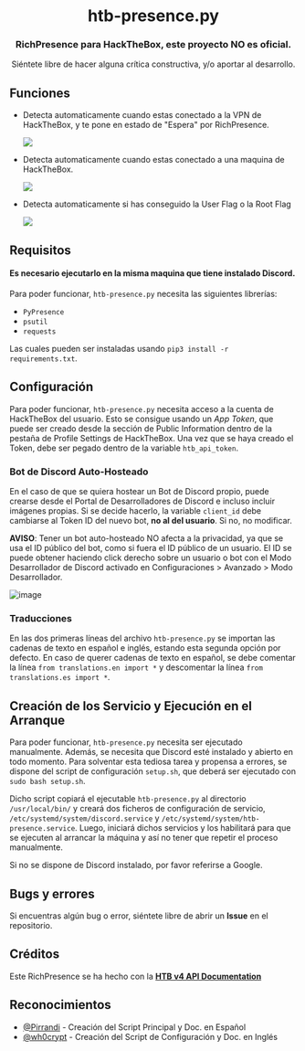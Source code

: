 <h1 align="center">htb-presence.py</h1>
<h3 align="center">RichPresence para HackTheBox, este proyecto NO es oficial.</h3>
<p align="center">Siéntete libre de hacer alguna crítica constructiva, y/o aportar al desarrollo.</p>

## Funciones

- Detecta automaticamente cuando estas conectado a la VPN de HackTheBox, y te pone en estado de "Espera" por RichPresence.
  
  ![](https://i.imgur.com/lkAXh34.png)
  
- Detecta automaticamente cuando estas conectado a una maquina de HackTheBox.
  
  ![](https://i.imgur.com/Wvn9x3m.png)
  
- Detecta automaticamente si has conseguido la User Flag o la Root Flag
  
  ![](https://i.imgur.com/yJrS94P.png)

## Requisitos
#### Es necesario ejecutarlo en la misma maquina que tiene instalado Discord.
Para poder funcionar, `htb-presence.py` necesita las siguientes librerías:
- `PyPresence`
- `psutil`
- `requests`

Las cuales pueden ser instaladas usando `pip3 install -r requirements.txt`.


## Configuración
Para poder funcionar, `htb-presence.py` necesita acceso a la cuenta de HackTheBox del usuario. Esto se consigue usando un *App Token*, que puede ser creado desde la sección de Public Information dentro de la pestaña de Profile Settings de HackTheBox. Una vez que se haya creado el Token, debe ser pegado dentro de la variable `htb_api_token`.

### Bot de Discord Auto-Hosteado
En el caso de que se quiera hostear un Bot de Discord propio, puede crearse desde el Portal de Desarrolladores de Discord e incluso incluir imágenes propias. Si se decide hacerlo, la variable `client_id` debe cambiarse al Token ID del nuevo bot, **no al del usuario**. Si no, no modificar.

**AVISO**: Tener un bot auto-hosteado NO afecta a la privacidad, ya que se usa el ID público del bot, como si fuera el ID público de un usuario. El ID se puede obtener haciendo click derecho sobre un usuario o bot con el Modo Desarrollador de Discord activado en Configuraciones > Avanzado > Modo Desarrollador.

![image](https://github.com/Pirrandi/htb-presence/assets/39172875/0ee75f6f-c7fb-416e-9766-4e0266453bea)

### Traducciones
En las dos primeras líneas del archivo `htb-presence.py` se importan las cadenas de texto en español e inglés, estando esta segunda opción por defecto. En caso de querer cadenas de texto en español, se debe comentar la línea `from translations.en import *` y descomentar la línea `from translations.es import *`.


## Creación de los Servicio y Ejecución en el Arranque
Para poder funcionar, `htb-presence.py` necesita ser ejecutado manualmente. Además, se necesita que Discord esté instalado y abierto en todo momento. Para solventar esta tediosa tarea y propensa a errores, se dispone del script de configuración `setup.sh`, que deberá ser ejecutado con `sudo bash setup.sh`.

Dicho script copiará el ejecutable `htb-presence.py` al directorio `/usr/local/bin/` y creará dos ficheros de configuración de servicio, `/etc/systemd/system/discord.service` y `/etc/systemd/system/htb-presence.service`. Luego, iniciará dichos servicios y los habilitará para que se ejecuten al arrancar la máquina y así no tener que repetir el proceso manualmente.

Si no se dispone de Discord instalado, por favor referirse a Google.


## Bugs y errores
Si encuentras algún bug o error, siéntete libre de abrir un **Issue** en el repositorio.


## Créditos
Este RichPresence se ha hecho con la **[HTB v4 API Documentation](https://github.com/Propolisa/htb-api-docs)**


## Reconocimientos
- [@Pirrandi](https://github.com/Pirrandi) - Creación del Script Principal y Doc. en Español
- [@wh0crypt](https://github.com/wh0crypt) - Creación del Script de Configuración y Doc. en Inglés
